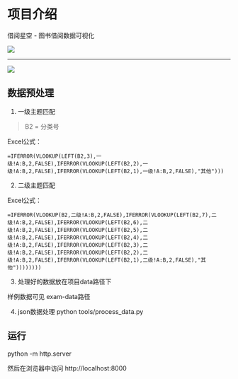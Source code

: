 # 项目介绍
借阅星空 - 图书借阅数据可视化


![](https://xulei-pic-1258542021.cos.ap-shanghai.myqcloud.com/mdpic/1733540890001.png)

---

![](./css/img/借阅可视化.gif)

## 数据预处理
1. 一级主题匹配
> B2 = 分类号

Excel公式： 

`=IFERROR(VLOOKUP(LEFT(B2,3),一级!A:B,2,FALSE),IFERROR(VLOOKUP(LEFT(B2,2),一级!A:B,2,FALSE),IFERROR(VLOOKUP(LEFT(B2,1),一级!A:B,2,FALSE),"其他")))`

2. 二级主题匹配

Excel公式：

`=IFERROR(VLOOKUP(B2,二级!A:B,2,FALSE),IFERROR(VLOOKUP(LEFT(B2,7),二级!A:B,2,FALSE),IFERROR(VLOOKUP(LEFT(B2,6),二级!A:B,2,FALSE),IFERROR(VLOOKUP(LEFT(B2,5),二级!A:B,2,FALSE),IFERROR(VLOOKUP(LEFT(B2,4),二级!A:B,2,FALSE),IFERROR(VLOOKUP(LEFT(B2,3),二级!A:B,2,FALSE),IFERROR(VLOOKUP(LEFT(B2,2),二级!A:B,2,FALSE),IFERROR(VLOOKUP(LEFT(B2,1),二级!A:B,2,FALSE),"其他"))))))))`

3. 处理好的数据放在项目data路径下

样例数据可见 exam-data路径

4. json数据处理
python tools/process_data.py

## 运行
python -m http.server

然后在浏览器中访问 http://localhost:8000

